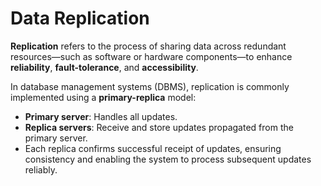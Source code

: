 # Data Replication

**Replication** refers to the process of sharing data across redundant resources—such as software or hardware components—to enhance **reliability**, **fault-tolerance**, and **accessibility**.

In database management systems (DBMS), replication is commonly implemented using a **primary-replica** model:  
- **Primary server**: Handles all updates.  
- **Replica servers**: Receive and store updates propagated from the primary server.  
- Each replica confirms successful receipt of updates, ensuring consistency and enabling the system to process subsequent updates reliably.
